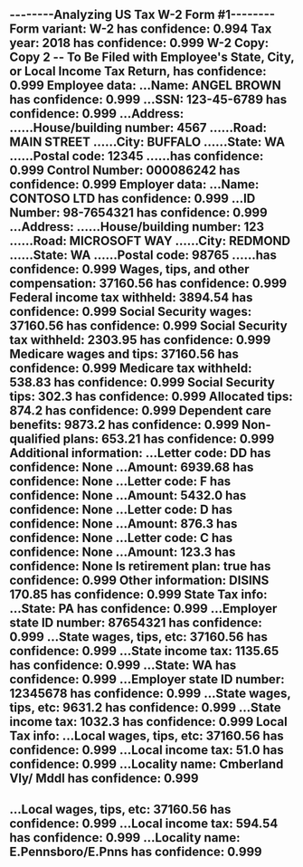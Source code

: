 --------Analyzing US Tax W-2 Form #1--------
Form variant: W-2 has confidence: 0.994
Tax year: 2018 has confidence: 0.999
W-2 Copy: Copy 2 -- To Be Filed with Employee's State, City, or Local Income Tax Return, has confidence: 0.999
Employee data:
...Name: ANGEL BROWN has confidence: 0.999
...SSN: 123-45-6789 has confidence: 0.999
...Address:
......House/building number: 4567
......Road: MAIN STREET
......City: BUFFALO
......State: WA
......Postal code: 12345
......has confidence: 0.999
Control Number: 000086242 has confidence: 0.999
Employer data:
...Name: CONTOSO LTD has confidence: 0.999
...ID Number: 98-7654321 has confidence: 0.999
...Address:
......House/building number: 123
......Road: MICROSOFT WAY
......City: REDMOND
......State: WA
......Postal code: 98765
......has confidence: 0.999
Wages, tips, and other compensation: 37160.56 has confidence: 0.999
Federal income tax withheld: 3894.54 has confidence: 0.999
Social Security wages: 37160.56 has confidence: 0.999
Social Security tax withheld: 2303.95 has confidence: 0.999
Medicare wages and tips: 37160.56 has confidence: 0.999
Medicare tax withheld: 538.83 has confidence: 0.999
Social Security tips: 302.3 has confidence: 0.999
Allocated tips: 874.2 has confidence: 0.999
Dependent care benefits: 9873.2 has confidence: 0.999
Non-qualified plans: 653.21 has confidence: 0.999
Additional information:
...Letter code: DD has confidence: None
...Amount: 6939.68 has confidence: None
...Letter code: F has confidence: None
...Amount: 5432.0 has confidence: None
...Letter code: D has confidence: None
...Amount: 876.3 has confidence: None
...Letter code: C has confidence: None
...Amount: 123.3 has confidence: None
Is retirement plan: true has confidence: 0.999
Other information: DISINS 170.85 has confidence: 0.999
State Tax info:
...State: PA has confidence: 0.999
...Employer state ID number: 87654321 has confidence: 0.999
...State wages, tips, etc: 37160.56 has confidence: 0.999
...State income tax: 1135.65 has confidence: 0.999
...State: WA has confidence: 0.999
...Employer state ID number: 12345678 has confidence: 0.999
...State wages, tips, etc: 9631.2 has confidence: 0.999
...State income tax: 1032.3 has confidence: 0.999
Local Tax info:
...Local wages, tips, etc: 37160.56 has confidence: 0.999
...Local income tax: 51.0 has confidence: 0.999
...Locality name: Cmberland Vly/ Mddl has confidence: 0.999
----------------------------------------
...Local wages, tips, etc: 37160.56 has confidence: 0.999
...Local income tax: 594.54 has confidence: 0.999
...Locality name: E.Pennsboro/E.Pnns has confidence: 0.999
----------------------------------------
